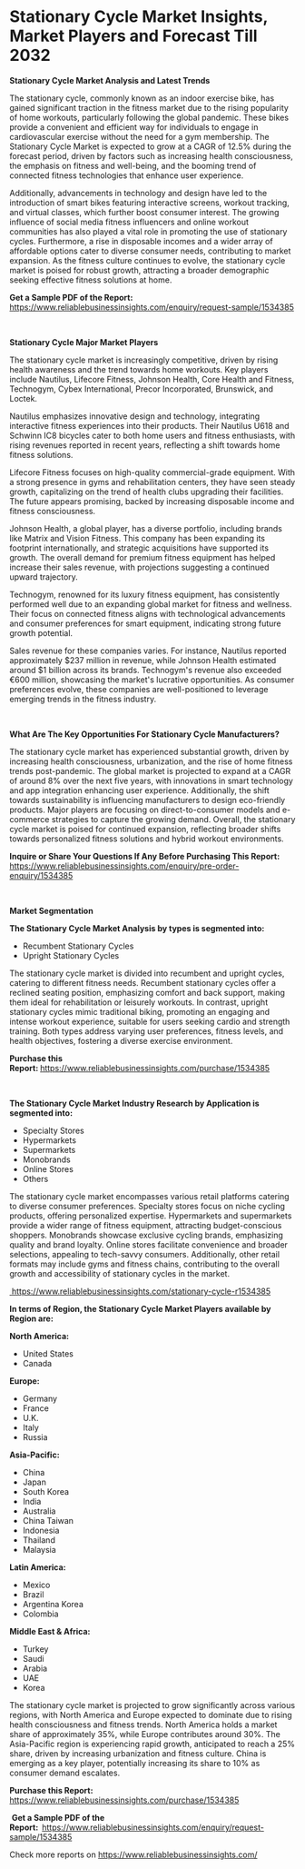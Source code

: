 <p><h1>Stationary Cycle Market Insights, Market Players and Forecast Till 2032</h1></p><p><strong>Stationary Cycle Market Analysis and Latest Trends</strong></p>
<p><p>The stationary cycle, commonly known as an indoor exercise bike, has gained significant traction in the fitness market due to the rising popularity of home workouts, particularly following the global pandemic. These bikes provide a convenient and efficient way for individuals to engage in cardiovascular exercise without the need for a gym membership. The Stationary Cycle Market is expected to grow at a CAGR of 12.5% during the forecast period, driven by factors such as increasing health consciousness, the emphasis on fitness and well-being, and the booming trend of connected fitness technologies that enhance user experience.</p><p>Additionally, advancements in technology and design have led to the introduction of smart bikes featuring interactive screens, workout tracking, and virtual classes, which further boost consumer interest. The growing influence of social media fitness influencers and online workout communities has also played a vital role in promoting the use of stationary cycles. Furthermore, a rise in disposable incomes and a wider array of affordable options cater to diverse consumer needs, contributing to market expansion. As the fitness culture continues to evolve, the stationary cycle market is poised for robust growth, attracting a broader demographic seeking effective fitness solutions at home.</p></p>
<p><strong>Get a Sample PDF of the Report:&nbsp;</strong> <a href="https://www.reliablebusinessinsights.com/enquiry/request-sample/1534385?utm_campaign=2246&utm_medium=2&utm_source=Github&utm_content=ia&utm_term=03032025&utm_id=stationary-cycle">https://www.reliablebusinessinsights.com/enquiry/request-sample/1534385</a></p>
<p>&nbsp;</p>
<p><strong>Stationary Cycle Major Market Players</strong></p>
<p><p>The stationary cycle market is increasingly competitive, driven by rising health awareness and the trend towards home workouts. Key players include Nautilus, Lifecore Fitness, Johnson Health, Core Health and Fitness, Technogym, Cybex International, Precor Incorporated, Brunswick, and Loctek. </p><p>Nautilus emphasizes innovative design and technology, integrating interactive fitness experiences into their products. Their Nautilus U618 and Schwinn IC8 bicycles cater to both home users and fitness enthusiasts, with rising revenues reported in recent years, reflecting a shift towards home fitness solutions.</p><p>Lifecore Fitness focuses on high-quality commercial-grade equipment. With a strong presence in gyms and rehabilitation centers, they have seen steady growth, capitalizing on the trend of health clubs upgrading their facilities. The future appears promising, backed by increasing disposable income and fitness consciousness.</p><p>Johnson Health, a global player, has a diverse portfolio, including brands like Matrix and Vision Fitness. This company has been expanding its footprint internationally, and strategic acquisitions have supported its growth. The overall demand for premium fitness equipment has helped increase their sales revenue, with projections suggesting a continued upward trajectory.</p><p>Technogym, renowned for its luxury fitness equipment, has consistently performed well due to an expanding global market for fitness and wellness. Their focus on connected fitness aligns with technological advancements and consumer preferences for smart equipment, indicating strong future growth potential.</p><p>Sales revenue for these companies varies. For instance, Nautilus reported approximately $237 million in revenue, while Johnson Health estimated around $1 billion across its brands. Technogym's revenue also exceeded €600 million, showcasing the market's lucrative opportunities. As consumer preferences evolve, these companies are well-positioned to leverage emerging trends in the fitness industry.</p></p>
<p>&nbsp;</p>
<p><strong>What Are The Key Opportunities For Stationary Cycle Manufacturers?</strong></p>
<p><p>The stationary cycle market has experienced substantial growth, driven by increasing health consciousness, urbanization, and the rise of home fitness trends post-pandemic. The global market is projected to expand at a CAGR of around 8% over the next five years, with innovations in smart technology and app integration enhancing user experience. Additionally, the shift towards sustainability is influencing manufacturers to design eco-friendly products. Major players are focusing on direct-to-consumer models and e-commerce strategies to capture the growing demand. Overall, the stationary cycle market is poised for continued expansion, reflecting broader shifts towards personalized fitness solutions and hybrid workout environments.</p></p>
<p><strong>Inquire or Share Your Questions If Any Before Purchasing This Report:</strong> <a href="https://www.reliablebusinessinsights.com/enquiry/pre-order-enquiry/1534385?utm_campaign=2246&utm_medium=2&utm_source=Github&utm_content=ia&utm_term=03032025&utm_id=stationary-cycle">https://www.reliablebusinessinsights.com/enquiry/pre-order-enquiry/1534385</a></p>
<p>&nbsp;</p>
<p><strong>Market Segmentation</strong></p>
<p><strong>The Stationary Cycle Market Analysis by types is segmented into:</strong></p>
<p><ul><li>Recumbent Stationary Cycles</li><li>Upright Stationary Cycles</li></ul></p>
<p><p>The stationary cycle market is divided into recumbent and upright cycles, catering to different fitness needs. Recumbent stationary cycles offer a reclined seating position, emphasizing comfort and back support, making them ideal for rehabilitation or leisurely workouts. In contrast, upright stationary cycles mimic traditional biking, promoting an engaging and intense workout experience, suitable for users seeking cardio and strength training. Both types address varying user preferences, fitness levels, and health objectives, fostering a diverse exercise environment.</p></p>
<p><strong>Purchase this Report:&nbsp;</strong><a href="https://www.reliablebusinessinsights.com/purchase/1534385?utm_campaign=2246&utm_medium=2&utm_source=Github&utm_content=ia&utm_term=03032025&utm_id=stationary-cycle">https://www.reliablebusinessinsights.com/purchase/1534385</a></p>
<p>&nbsp;</p>
<p><strong>The Stationary Cycle Market Industry Research by Application is segmented into:</strong></p>
<p><ul><li>Specialty Stores</li><li>Hypermarkets</li><li>Supermarkets</li><li>Monobrands</li><li>Online Stores</li><li>Others</li></ul></p>
<p><p>The stationary cycle market encompasses various retail platforms catering to diverse consumer preferences. Specialty stores focus on niche cycling products, offering personalized expertise. Hypermarkets and supermarkets provide a wider range of fitness equipment, attracting budget-conscious shoppers. Monobrands showcase exclusive cycling brands, emphasizing quality and brand loyalty. Online stores facilitate convenience and broader selections, appealing to tech-savvy consumers. Additionally, other retail formats may include gyms and fitness chains, contributing to the overall growth and accessibility of stationary cycles in the market.</p></p>
<p><a href="https://www.reliablebusinessinsights.com/stationary-cycle-r1534385?utm_campaign=2246&utm_medium=2&utm_source=Github&utm_content=ia&utm_term=03032025&utm_id=stationary-cycle">&nbsp;https://www.reliablebusinessinsights.com/stationary-cycle-r1534385</a></p>
<p><strong>In terms of Region, the Stationary Cycle Market Players available by Region are:</strong></p>
<p>
    <p> <strong> North America: </strong>
        <ul>
            <li>United States</li>
            <li>Canada</li>
        </ul>
        </p> 
    <p> <strong> Europe: </strong>
        <ul>
            <li>Germany</li>
            <li>France</li>
            <li>U.K.</li>
            <li>Italy</li>
            <li>Russia</li>
        </ul>
        </p> 
    <p> <strong> Asia-Pacific: </strong>
        <ul>
            <li>China</li>
            <li>Japan</li>
            <li>South Korea</li>
            <li>India</li>
            <li>Australia</li>
            <li>China Taiwan</li>
            <li>Indonesia</li>
            <li>Thailand</li>
            <li>Malaysia</li>
        </ul>
        </p> 
    <p> <strong> Latin America: </strong>
        <ul>
            <li>Mexico</li>
            <li>Brazil</li>
            <li>Argentina Korea</li>
            <li>Colombia</li>
        </ul>
        </p> 
    <p> <strong> Middle East & Africa: </strong>
        <ul>
            <li>Turkey</li>
            <li>Saudi</li>
            <li>Arabia</li>
            <li>UAE</li>
            <li>Korea</li>
        </ul>
    </p>
    </p>
<p><p>The stationary cycle market is projected to grow significantly across various regions, with North America and Europe expected to dominate due to rising health consciousness and fitness trends. North America holds a market share of approximately 35%, while Europe contributes around 30%. The Asia-Pacific region is experiencing rapid growth, anticipated to reach a 25% share, driven by increasing urbanization and fitness culture. China is emerging as a key player, potentially increasing its share to 10% as consumer demand escalates.</p></p>
<p><strong>Purchase this Report: </strong><a href="https://www.reliablebusinessinsights.com/purchase/1534385?utm_campaign=2246&utm_medium=2&utm_source=Github&utm_content=ia&utm_term=03032025&utm_id=stationary-cycle">https://www.reliablebusinessinsights.com/purchase/1534385</a></p>
<p>&nbsp;<strong>Get a Sample PDF of the Report:&nbsp;&nbsp;</strong><a href="https://www.reliablebusinessinsights.com/enquiry/request-sample/1534385?utm_campaign=2246&utm_medium=2&utm_source=Github&utm_content=ia&utm_term=03032025&utm_id=stationary-cycle">https://www.reliablebusinessinsights.com/enquiry/request-sample/1534385</a></p>
<p><strong></strong></p>
<p>Check more reports on <a href="https://www.reliablebusinessinsights.com/?utm_campaign=2246&utm_medium=2&utm_source=Github&utm_content=ia&utm_term=03032025&utm_id=stationary-cycle">https://www.reliablebusinessinsights.com/</a></p>